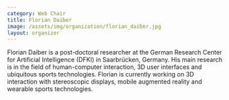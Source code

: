 ```yaml
---
category: Web Chair
title: Florian Daiber
image: /assets/img/organization/florian_daiber.jpg
layout: organizer
---
```

Florian Daiber is a post-doctoral researcher at the German Research Center for Artificial Intelligence (DFKI) in Saarbrücken, Germany. His main research is in the field of human-computer interaction, 3D user interfaces and ubiquitous sports technologies. Florian is currently working on 3D interaction with stereoscopic displays, mobile augmented reality and wearable sports technologies.
